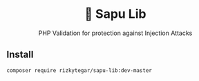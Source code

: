 <div align="center">
<h1>🎉 Sapu Lib</h1>
<p>PHP Validation for protection against Injection Attacks</p>
</div>

## Install

```
composer require rizkytegar/sapu-lib:dev-master
```
